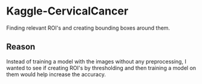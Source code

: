 # Kaggle-CervicalCancer
Finding relevant ROI's and creating bounding boxes around them.

## Reason
Instead of training a model with the images without any preprocessing, I wanted to see if creating ROI's by thresholding and then training a model on them would help increase the accuracy.
